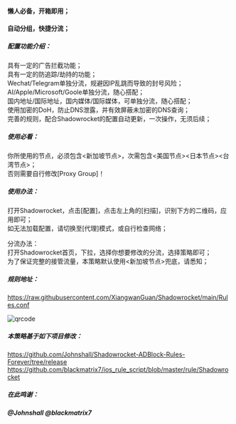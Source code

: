 #### 懒人必备，开箱即用；<br>
#### 自动分组，快捷分流；<br>

##### 配置功能介绍：<br>
具有一定的广告拦截功能；<br>
具有一定的防追踪/劫持的功能；<br>
Wechat/Telegram单独分流，规避因IP乱跳而导致的封号风险；<br>
AI/Apple/Microsoft/Goole单独分流，随心搭配；<br>
国内地址/国际地址，国内媒体/国际媒体，可单独分流，随心搭配；<br>
使用加密的DoH，防止DNS泄露，并有效屏蔽未加密的DNS查询；<br>
完善的规则，配合Shadowrocket的配置自动更新，一次操作，无须后续；<br>

##### 使用必看：<br>
你所使用的节点，必须包含<新加坡节点>，次需包含<美国节点><日本节点><台湾节点>；<br>
否则需要自行修改[Proxy Group]！<br>

##### 使用办法：<br>
打开Shadowrocket，点击[配置]，点击左上角的[扫描]，识别下方的二维码，应用即可；<br>
如无法加载配置，请切换至[代理]模式，或自行检查网络；<br>

分流办法：<br>
打开Shadowrocket首页，下拉，选择你想要修改的分流，选择策略即可；<br>
为了保证完整的接管流量，本策略默认使用<新加坡节点>兜底，请悉知；<br>

##### 规则地址：<br>
https://raw.githubusercontent.com/XiangwanGuan/Shadowrocket/main/Rules.conf<br>

![qrcode](https://github.com/user-attachments/assets/faf02085-0828-430c-8509-fb09ffb7287f)

##### 本策略基于如下项目修改：<br>
https://github.com/Johnshall/Shadowrocket-ADBlock-Rules-Forever/tree/release<br>
https://github.com/blackmatrix7/ios_rule_script/blob/master/rule/Shadowrocket<br>

##### 在此鸣谢：<br>
##### @Johnshall @blackmatrix7
